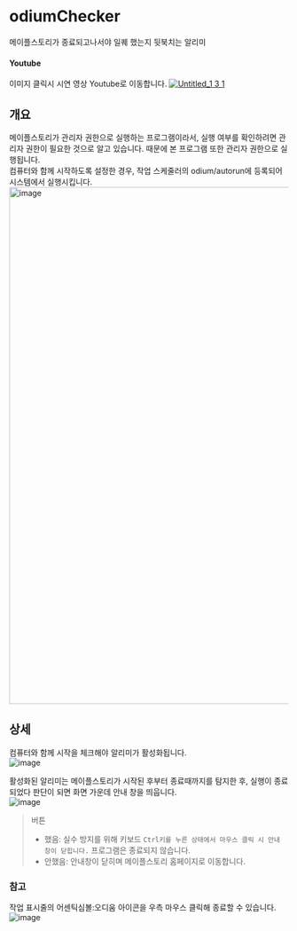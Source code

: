# odiumChecker
메이플스토리가 종료되고나서야 일퀘 했는지 뒷북치는 알리미

#### Youtube
이미지 클릭시 시연 영상 Youtube로 이동합니다.
[![Untitled_1 3 1](https://user-images.githubusercontent.com/40613626/208830689-ae27f93f-d07c-49f5-942d-61459bdb891c.png)](https://youtu.be/7SvIDnwGuho)




## 개요
메이플스토리가 관리자 권한으로 실행하는 프로그램이라서, 실행 여부를 확인하려면 관리자 권한이 필요한 것으로 알고 있습니다. 때문에 본 프로그램 또한 관리자 권한으로 실행됩니다.  
컴퓨터와 함께 시작하도록 설정한 경우, 작업 스케줄러의 odium/autorun에 등록되어 시스템에서 실행시킵니다.  
<img width="932" alt="image" src="https://user-images.githubusercontent.com/40613626/208829616-15b5b7c9-9593-491c-927a-76fada41340d.png">


## 상세
컴퓨터와 함께 시작을 체크해야 알리미가 활성화됩니다.  
![image](https://user-images.githubusercontent.com/40613626/208829111-32b1c508-90ac-4d47-8acd-d92c17fe279e.png)

활성화된 알리미는 메이플스토리가 시작된 후부터 종료때까지를 탐지한 후, 실행이 종료되었다 판단이 되면 화면 가운데 안내 창을 띄웁니다.  
![image](https://user-images.githubusercontent.com/40613626/208829887-a70c0a68-a151-41a1-a3aa-0cbaa1fd8fd8.png)  
> 버튼
> - 했음: 실수 방지를 위해 키보드 `Ctrl키를 누른 상태에서 마우스 클릭 시 안내 창이 닫힙니다.` 프로그램은 종료되지 않습니다.
> - 안했음: 안내창이 닫히며 메이플스토리 홈페이지로 이동합니다.

### 참고
작업 표시줄의 어센틱심볼:오디움 아이콘을 우측 마우스 클릭해 종료할 수 있습니다.  
![image](https://user-images.githubusercontent.com/40613626/208829858-a03870e0-1b38-4773-8738-7e5116f4416b.png)
